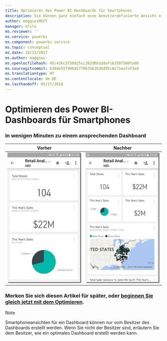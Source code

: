 ```yaml
---
title: Optimieren des Power BI-Dashboards für Smartphones
description: Sie können ganz einfach eine benutzerdefinierte Ansicht eines Dashboards für die Anzeige auf Smartphones erstellen. Probieren Sie es jetzt aus.
author: maggiesMSFT
manager: kfile
ms.reviewer: ''
ms.service: powerbi
ms.component: powerbi-service
ms.topic: conceptual
ms.date: 10/13/2017
ms.author: maggies
ms.openlocfilehash: 45c426c3750d25cc262d0b1ddafc63307500fa00
ms.sourcegitcommit: 638de55f996d177063561b36d95c8c71ea7af3ed
ms.translationtype: HT
ms.contentlocale: de-DE
ms.lasthandoff: 05/17/2018
---
```

# <a name="optimize-power-bi-dashboard-for-phones"></a>Optimieren des Power BI-Dashboards für Smartphones
### <a name="anytime-is-the-right-time-to-create-a-great-dashboard"></a>In wenigen Minuten zu einem ansprechenden Dashboard
| **Vorher** | **Nachher** |
|:---:|:---:|
| ![](media/mobile-apps-optimize-dashboard-phone-view/power-bi-phone-dashboard-not-optimized.png) |![](media/mobile-apps-optimize-dashboard-phone-view/power-bi-phone-dashboard-optimized.png) |

### <a name="book-some-time-on-your-calendar-or-start-optimizing-nowservice-create-dashboard-mobile-phone-viewmd"></a>Merken Sie sich diesen Artikel für später, oder [beginnen Sie gleich jetzt mit dem Optimieren](service-create-dashboard-mobile-phone-view.md).
> [!NOTE]
> Smartphoneansichten für ein Dashboard können nur vom Besitzer des Dashboards erstellt werden. Wenn Sie nicht der Besitzer sind, erläutern Sie dem Besitzer, wie ein optimales Dashboard erstellt werden kann.
> 
> 

